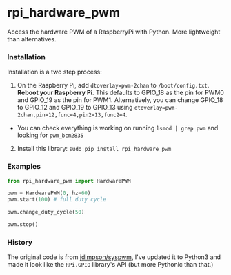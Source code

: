 # rpi_hardware_pwm

Access the hardware PWM of a RaspberryPi with Python. More lightweight than alternatives.

### Installation

Installation is a two step process:

1. On the Raspberry Pi, add `dtoverlay=pwm-2chan` to `/boot/config.txt`. **Reboot your Raspberry Pi**. This defaults to GPIO_18 as the pin for PWM0 and GPIO_19 as the pin for PWM1. Alternatively, you can change GPIO_18 to GPIO_12 and GPIO_19 to GPIO_13 using `dtoverlay=pwm-2chan,pin=12,func=4,pin2=13,func2=4`.
 - You can check everything is working on running `lsmod | grep pwm` and looking for `pwm_bcm2835`

2. Install this library: `sudo pip install rpi_hardware_pwm`



### Examples

```python
from rpi_hardware_pwm import HardwarePWM

pwm = HardwarePWM(0, hz=60)
pwm.start(100) # full duty cycle

pwm.change_duty_cycle(50)

pwm.stop()


```

### History

The original code is from [jdimpson/syspwm](https://github.com/jdimpson/syspwm), I've updated it to Python3 and
made it look like the `RPi.GPIO` library's API (but more Pythonic than that.)

